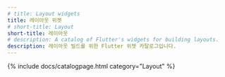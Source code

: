 ```yaml
---
# title: Layout widgets
title: 레이아웃 위젯
# short-title: Layout
short-title: 레이아웃
# description: A catalog of Flutter's widgets for building layouts.
description: 레이아웃 빌드를 위한 Flutter 위젯 카탈로그입니다.
---
```


{% include docs/catalogpage.html category="Layout" %}
